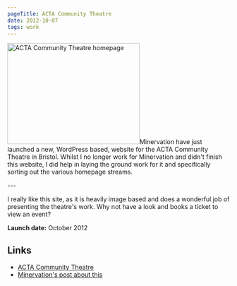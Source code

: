 ```yaml
---
pageTitle: ACTA Community Theatre
date: 2012-10-07
tags: work
---
```

<p><img src="/assets/images/acta.png" alt="ACTA Community Theatre homepage" width="300" height="229" />Minervation have just launched a new, WordPress based, website for the ACTA Community Theatre in Bristol. Whilst I no longer work for Minervation and didn't finish this website, I did help in laying the ground work for it and specifically sorting out the various homepage streams.</p>
---

<p>I really like this site, as it is heavily image based and does a wonderful job of presenting the theatre's work. Why not have a look and books a ticket to view an event?</p>
<p><strong>Launch date:</strong> October 2012</p>
<h2>Links</h2>
<ul>
<li><a href="http://www.acta-bristol.com/">ACTA Community Theatre</a></li>
<li><a href="https://www.facebook.com/pages/Minervation-Ltd/319165531440141">Minervation's post about this</a></li>
</ul>